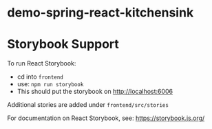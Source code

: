 # demo-spring-react-kitchensink

# Storybook Support

To run React Storybook:

* cd into `frontend`
* use: `npm run storybook`
* This should put the storybook on <http://localhost:6006>

Additional stories are added under `frontend/src/stories`

For documentation on React Storybook, see: <https://storybook.js.org/>